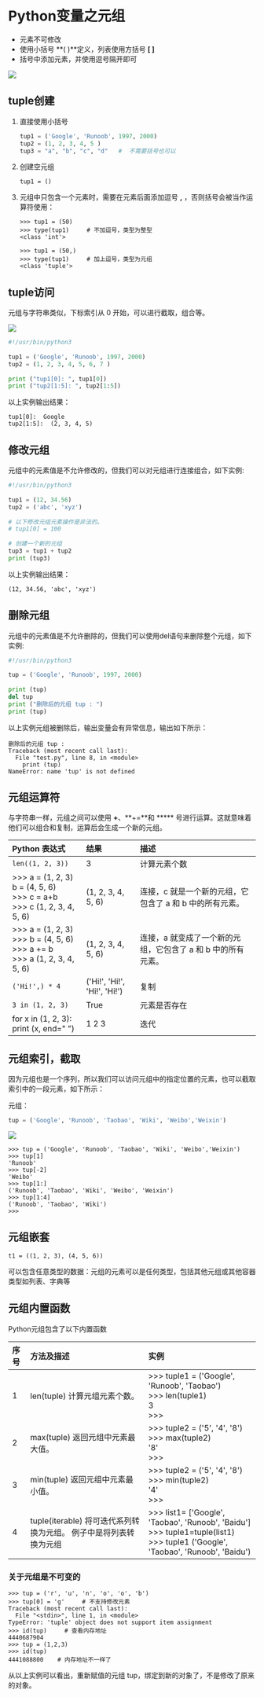 # Python变量之元组

- 元素不可修改
- 使用小括号 **( )**定义，列表使用方括号 **[ ]**
- 括号中添加元素，并使用逗号隔开即可

![](media/tup-2020-10-27-10-26-2.png)

## tuple创建

1. 直接使用小括号

   ```python
   tup1 = ('Google', 'Runoob', 1997, 2000)
   tup2 = (1, 2, 3, 4, 5 )
   tup3 = "a", "b", "c", "d"   #  不需要括号也可以
   ```

   

2. 创建空元组

   ```
   tup1 = ()
   ```

   

3. 元组中只包含一个元素时，需要在元素后面添加逗号 **,** ，否则括号会被当作运算符使用：

   ```
   >>> tup1 = (50)
   >>> type(tup1)     # 不加逗号，类型为整型
   <class 'int'>
   
   >>> tup1 = (50,)
   >>> type(tup1)     # 加上逗号，类型为元组
   <class 'tuple'>
   ```

   

## tuple访问

元组与字符串类似，下标索引从 0 开始，可以进行截取，组合等。

![](media/py-tup-10-26.png)

```python
#!/usr/bin/python3
 
tup1 = ('Google', 'Runoob', 1997, 2000)
tup2 = (1, 2, 3, 4, 5, 6, 7 )
 
print ("tup1[0]: ", tup1[0])
print ("tup2[1:5]: ", tup2[1:5])
```

以上实例输出结果：

```
tup1[0]:  Google
tup2[1:5]:  (2, 3, 4, 5)
```

## 修改元组

元组中的元素值是不允许修改的，但我们可以对元组进行连接组合，如下实例:

```python
#!/usr/bin/python3
 
tup1 = (12, 34.56)
tup2 = ('abc', 'xyz')
 
# 以下修改元组元素操作是非法的。
# tup1[0] = 100
 
# 创建一个新的元组
tup3 = tup1 + tup2
print (tup3)
```

以上实例输出结果：

```
(12, 34.56, 'abc', 'xyz')
```

## 删除元组

元组中的元素值是不允许删除的，但我们可以使用del语句来删除整个元组，如下实例:

```python
#!/usr/bin/python3
 
tup = ('Google', 'Runoob', 1997, 2000)
 
print (tup)
del tup
print ("删除后的元组 tup : ")
print (tup)
```

以上实例元组被删除后，输出变量会有异常信息，输出如下所示：

```
删除后的元组 tup : 
Traceback (most recent call last):
  File "test.py", line 8, in <module>
    print (tup)
NameError: name 'tup' is not defined
```

## 元组运算符

与字符串一样，元组之间可以使用 **+**、**+=**和 ***** 号进行运算。这就意味着他们可以组合和复制，运算后会生成一个新的元组。

| Python 表达式                                                | 结果                         | 描述                                                         |
| :----------------------------------------------------------- | :--------------------------- | :----------------------------------------------------------- |
| `len((1, 2, 3))`                                             | 3                            | 计算元素个数                                                 |
| >>> a = (1, 2, 3) b = (4, 5, 6) <br/>>>> c = a+b<br/> >>> c (1, 2, 3, 4, 5, 6) | (1, 2, 3, 4, 5, 6)           | 连接，c 就是一个新的元组，它包含了 a 和 b 中的所有元素。     |
| >>> a = (1, 2, 3)<br/> >>> b = (4, 5, 6)<br/> >>> a += b <br/>>>> a (1, 2, 3, 4, 5, 6) | (1, 2, 3, 4, 5, 6)           | 连接，a 就变成了一个新的元组，它包含了 a 和 b 中的所有元素。 |
| `('Hi!',) * 4`                                               | ('Hi!', 'Hi!', 'Hi!', 'Hi!') | 复制                                                         |
| `3 in (1, 2, 3)`                                             | True                         | 元素是否存在                                                 |
| for x in (1, 2, 3): <br/>    print (x, end=" ")              | 1 2 3                        | 迭代                                                         |

## 元组索引，截取

因为元组也是一个序列，所以我们可以访问元组中的指定位置的元素，也可以截取索引中的一段元素，如下所示：

元组：

```python
tup = ('Google', 'Runoob', 'Taobao', 'Wiki', 'Weibo','Weixin')

```

![](media/py-tup-7.png)

```
>>> tup = ('Google', 'Runoob', 'Taobao', 'Wiki', 'Weibo','Weixin')
>>> tup[1]
'Runoob'
>>> tup[-2]
'Weibo'
>>> tup[1:]
('Runoob', 'Taobao', 'Wiki', 'Weibo', 'Weixin')
>>> tup[1:4]
('Runoob', 'Taobao', 'Wiki')
>>>
```

## 元组嵌套

```
t1 = ((1, 2, 3), (4, 5, 6))

```

可以包含任意类型的数据：元组的元素可以是任何类型，包括其他元组或其他容器类型如列表、字典等

## 元组内置函数

Python元组包含了以下内置函数

| 序号 | 方法及描述                                                   | 实例                                                         |
| :--- | :----------------------------------------------------------- | :----------------------------------------------------------- |
| 1    | len(tuple) 计算元组元素个数。                                | >>> tuple1 = ('Google', 'Runoob', 'Taobao')<br> >>> len(tuple1)<br/> 3 <br/>>>> |
| 2    | max(tuple) 返回元组中元素最大值。                            | >>> tuple2 = ('5', '4', '8') <br/>>>> max(tuple2) <br/>'8' <br/>>>> |
| 3    | min(tuple) 返回元组中元素最小值。                            | >>> tuple2 = ('5', '4', '8') <br/>>>> min(tuple2) <br/>'4' <br/>>>> |
| 4    | tuple(iterable) 将可迭代系列转换为元组。 例子中是将列表转换为元组 | >>> list1= ['Google', 'Taobao', 'Runoob', 'Baidu'] <br/>>>> tuple1=tuple(list1) <br/>>>> tuple1 ('Google', 'Taobao', 'Runoob', 'Baidu') |

### 关于元组是不可变的

```
>>> tup = ('r', 'u', 'n', 'o', 'o', 'b')
>>> tup[0] = 'g'     # 不支持修改元素
Traceback (most recent call last):
  File "<stdin>", line 1, in <module>
TypeError: 'tuple' object does not support item assignment
>>> id(tup)     # 查看内存地址
4440687904
>>> tup = (1,2,3)
>>> id(tup)
4441088800    # 内存地址不一样了
```

从以上实例可以看出，重新赋值的元组 tup，绑定到新的对象了，不是修改了原来的对象。

